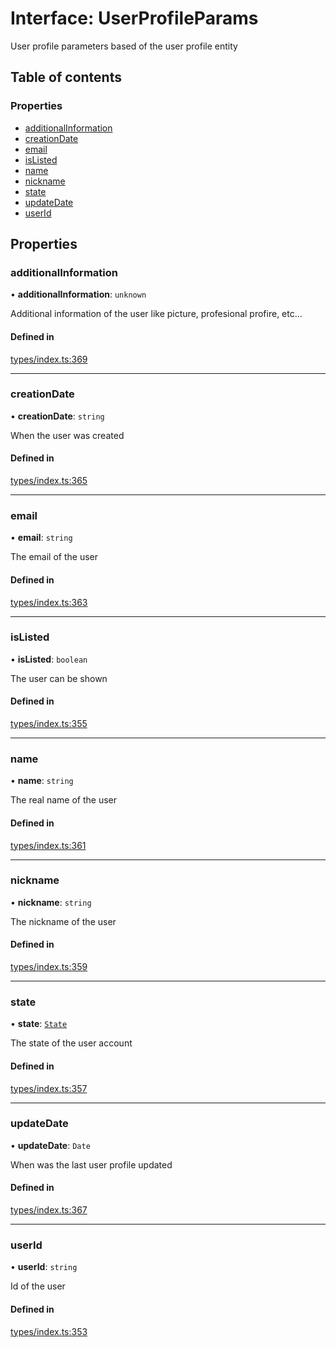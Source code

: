 # Interface: UserProfileParams

User profile parameters based of the user profile entity

## Table of contents

### Properties

- [additionalInformation](UserProfileParams.md#additionalinformation)
- [creationDate](UserProfileParams.md#creationdate)
- [email](UserProfileParams.md#email)
- [isListed](UserProfileParams.md#islisted)
- [name](UserProfileParams.md#name)
- [nickname](UserProfileParams.md#nickname)
- [state](UserProfileParams.md#state)
- [updateDate](UserProfileParams.md#updatedate)
- [userId](UserProfileParams.md#userid)

## Properties

### additionalInformation

• **additionalInformation**: `unknown`

Additional information of the user like picture, profesional profire, etc...

#### Defined in

[types/index.ts:369](https://github.com/nevermined-io/react-components/blob/090277e/catalog/src/types/index.ts#L369)

___

### creationDate

• **creationDate**: `string`

When the user was created

#### Defined in

[types/index.ts:365](https://github.com/nevermined-io/react-components/blob/090277e/catalog/src/types/index.ts#L365)

___

### email

• **email**: `string`

The email of the user

#### Defined in

[types/index.ts:363](https://github.com/nevermined-io/react-components/blob/090277e/catalog/src/types/index.ts#L363)

___

### isListed

• **isListed**: `boolean`

The user can be shown

#### Defined in

[types/index.ts:355](https://github.com/nevermined-io/react-components/blob/090277e/catalog/src/types/index.ts#L355)

___

### name

• **name**: `string`

The real name of the user

#### Defined in

[types/index.ts:361](https://github.com/nevermined-io/react-components/blob/090277e/catalog/src/types/index.ts#L361)

___

### nickname

• **nickname**: `string`

The nickname of the user

#### Defined in

[types/index.ts:359](https://github.com/nevermined-io/react-components/blob/090277e/catalog/src/types/index.ts#L359)

___

### state

• **state**: [`State`](../enums/State.md)

The state of the user account

#### Defined in

[types/index.ts:357](https://github.com/nevermined-io/react-components/blob/090277e/catalog/src/types/index.ts#L357)

___

### updateDate

• **updateDate**: `Date`

When was the last user profile updated

#### Defined in

[types/index.ts:367](https://github.com/nevermined-io/react-components/blob/090277e/catalog/src/types/index.ts#L367)

___

### userId

• **userId**: `string`

Id of the user

#### Defined in

[types/index.ts:353](https://github.com/nevermined-io/react-components/blob/090277e/catalog/src/types/index.ts#L353)
